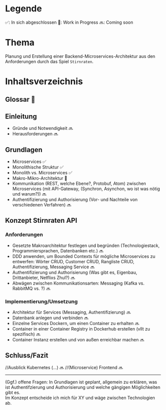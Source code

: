 
# Legende
 ✅: In sich abgeschlossen
 🔨: Work in Progress
 🔜: Coming soon

# Thema
Planung und Erstellung einer Backend-Microservices-Architektur aus den Anforderungen durch das Spiel  `Stirnraten`. 

# Inhaltsverzeichnis

## Glossar 🔨

## Einleitung
* Gründe und Notwendigkeit 🔜
* Herausforderungen 🔜

## Grundlagen
* Microservices ✅
* Monolithische Struktur ✅
* Monolith vs. Microservices  ✅ 
* Makro-Mikro-Architektur 🔨
* Kommunikation (REST, welche Ebene?, Protobuf, Atom) zwischen Microservices (mit API-Gateway, (Synchron, Asynchon, wo ist was nötig und warum?)) 🔜
* Authentifizierung und Authorisierung (Vor- und Nachteile von verschiedenen Verfahren) 🔜

## Konzept Stirnraten API 
### Anforderungen
* Gesetzte Makroarchitektur festlegen und begründen (Technologiestack, Programmiersprachen, Datenbanken etc.) 🔜
* DDD anwenden, um Bounded Contexts für mögliche Microservices zu entwerfen: Wörter CRUD, Customer CRUD, Rangliste CRUD, Authentifizierung, Messaging Service  🔜
* Authentifizierung und Authorisierung (Was gibt es, Eigenbau, Drittanbieter, Netflixs Zhul?) 🔜
* Abwägen zwischen Kommunikationsarten: Messaging (Kafka vs. RabbitMQ vs. ?) 🔜

### Implementierung/Umsetzung
* Architektur für Services (Messaging, Authentifizierung) 🔜
* Datenbank anlegen und verbinden 🔜
* Einzelne Services Dockern, um einen Container zu erhalten 🔜
* Container in einer Container Registry in Dockerhub erstellen (vllt zu spezifisch) 🔜
* Container Instanz erstellen und von außen erreichbar machen 🔜

## Schluss/Fazit 
//Ausblick Kubernetes (...) 🔜
//(Microservice) Frontend 🔜

------
(Ggf.) offene Fragen:
In Grundlagen ist geplant, allgemein zu erklären, was ist Authentifzierung und Authorisierung und welche gängigen Möglichkeiten gibt es.  
Im Konzept entscheide ich mich für XY und wäge zwischen Technologien ab.
